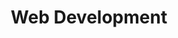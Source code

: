 ---
title: Web Development
tags: "services"
elementId: webDev
url: /services/webDev
bodyTitle: Jamstack Web Development
subTitle: Solidify your business on the web with static site generation. Perfect for blogs and E-commerce websites.
cardTitleLeft: Static Websites
cardTitleCenter: E-Commerce
cardTitleRight: Get Started
cardSubheadLeft: Fast, Reliable, Secure.. Our websites make it easy to add content, look beautiful, and operate on low to no monthly fees.
cardSubheadCenter: We use API's like shopify, paypal & stripe to deliver on your store's solutions. We develop your store with SEO and business in mind first.
cardSubheadRight: Its time to get started. Click the button below to fill out our intake form and we will submit an invoice to you from there.
cardButtonLeft: See Portfolio
cardButtonCenter: Learn more
cardButtonRight: Get Started
---